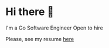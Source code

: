 # Hi there :vulcan_salute:  

I'm a Go Software Engineer
Open to hire

Please, see my resume [here](https://docs.google.com/document/d/1eGk5j8dLAt9zvG6hIwOLMlvNoawbzRMdDebadhxPw6s)
